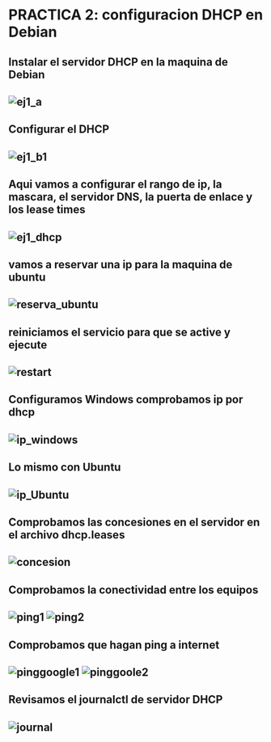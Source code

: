 # PRACTICA 2: configuracion DHCP en Debian

## Instalar el servidor DHCP en la maquina de Debian

![ej1_a](/img_dhcpdebian/ej1_A.PNG)
--
## Configurar el DHCP
![ej1_b1](/img_dhcpdebian/ej1_B1.PNG)
--
 ## Aqui vamos a configurar el rango de ip, la mascara, el servidor DNS, la puerta de enlace y los lease times
![ej1_dhcp](/img_dhcpdebian/ej1_configdhcp.PNG)
--


## vamos a reservar una ip para la maquina de ubuntu

![reserva_ubuntu](/img_dhcpdebian/ej1_reservaUbuntu.PNG)
--
## reiniciamos el servicio para que se active y ejecute

![restart](/img_dhcpdebian/ej1_restart.PNG)
--

## Configuramos Windows comprobamos ip por dhcp
 
 ![ip_windows](/img_dhcpdebian/ej2_ipWIn.PNG)
--

 ## Lo mismo con Ubuntu

 ![ip_Ubuntu](/img_dhcpdebian/ej2_ipLinux.PNG)
--
## Comprobamos las concesiones en el servidor en el archivo dhcp.leases
![concesion](/img_dhcpdebian/ej2_concesiones.PNG)
--

## Comprobamos la conectividad entre los equipos
![ping1](/img_dhcpdebian/ej2_linuxping.PNG)
![ping2](/img_dhcpdebian/ej2_winping.PNG)
--

## Comprobamos que hagan ping a internet
![pinggoogle1](/img_dhcpdebian/ej2_linuxpinginternet.PNG)
![pinggoole2](/img_dhcpdebian/ej2_winpinginternet.PNG)
--

## Revisamos el journalctl de servidor DHCP

![journal](/img_dhcpdebian/journal.PNG)
--
